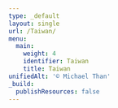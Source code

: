 ```yaml
---
type: _default
layout: single
url: /Taiwan/
menu:
  main:
    weight: 4
    identifier: Taiwan
    title: Taiwan
unifiedAlt: '© Michael Than'
_build:
  publishResources: false
---
```

